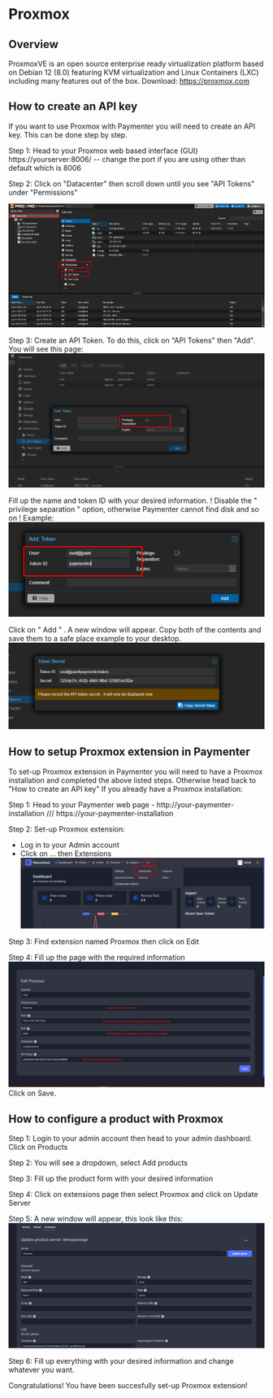 # Proxmox

## Overview

ProxmoxVE is an open source enterprise ready virtualization platform based on Debian 12 (8.0) featuring
KVM virtualization and Linux Containers (LXC) including many features out of the box.
Download: https://proxmox.com

## How to create an API key

If you want to use Proxmox with Paymenter you will need to create an API key.
This can be done step by step.

Step 1: Head to your Proxmox web based interface (GUI) https://yourserver:8006/ -- change the port if you are using other than default which is 8006

Step 2: Click on "Datacenter" then scroll down until you see "API Tokens" under "Permissions"

![image](/assets/images/extensions/proxmox/pve.png)

Step 3: Create an API Token.
To do this, click on "API Tokens" then "Add". You will see this page:
![image](/assets/images/extensions/proxmox/apikey.png)

Fill up the name and token ID with your desired information.
! Disable the " privilege separation " option, otherwise Paymenter cannot find disk and so on !
Example:
![image](/assets/images/extensions/proxmox/example.png)

Click on " Add " .
A new window will appear.
Copy both of the contents and save them to a safe place example to your desktop.
![image](/assets/images/extensions/proxmox/save.png)

## How to setup Proxmox extension in Paymenter

To set-up Proxmox extension in Paymenter you will need to have a Proxmox installation and completed the above listed steps.
Otherwise head back to "How to create an API key"
If you already have a Proxmox installation:

Step 1: Head to your Paymenter web page - http://your-paymenter-installation /// https://your-paymenter-installation

Step 2: Set-up Proxmox extension:

- Log in to your Admin account
- Click on ... then Extensions
  ![image](/assets/images/extensions/proxmox/click.png)

Step 3: Find extension named Proxmox then click on Edit

Step 4: Fill up the page with the required information
![image](/assets/images/extensions/proxmox/extension.png)
Click on Save.

## How to configure a product with Proxmox

Step 1: Login to your admin account then head to your admin dashboard. Click on Products

Step 2: You will see a dropdown, select Add products

Step 3: Fill up the product form with your desired information

Step 4: Click on extensions page then select Proxmox and click on Update Server

Step 5: A new window will appear, this look like this:
![image](/assets/images/extensions/proxmox/looklike.png)

Step 6: Fill up everything with your desired information and change whatever you want.

Congratulations! You have been succesfully set-up Proxmox extension!
